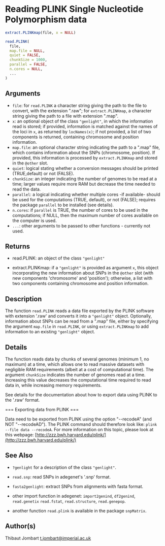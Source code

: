# Reading PLINK Single Nucleotide Polymorphism data

```r
extract.PLINKmap(file, x = NULL)

read.PLINK(
  file,
  map.file = NULL,
  quiet = FALSE,
  chunkSize = 1000,
  parallel = FALSE,
  n.cores = NULL,
  ...
)
```

## Arguments

- `file`: for `read.PLINK` a character string giving the path to the file to convert, with the extension ".raw"; for `extract.PLINKmap`, a character string giving the path to a file with extension ".map".
- `x`: an optional object of the class `"genlight"`, in which the information read is stored; if provided, information is matched against the names of the loci in `x`, as returned by `locNames(x)`; if not provided, a list of two components is returned, containing chromosome and position information.
- `map.file`: an optional character string indicating the path to a ".map" file, which contains information about the SNPs (chromosome, position). If provided, this information is processed by `extract.PLINKmap` and stored in the `@other` slot.
- `quiet`: logical stating whether a conversion messages should be printed (TRUE,default) or not (FALSE).
- `chunkSize`: an integer indicating the number of genomes to be read at a time; larger values require more RAM but decrease the time needed to read the data.
- `parallel`: a logical indicating whether multiple cores -if available- should be used for the computations (TRUE, default), or not (FALSE); requires the package `parallel` to be installed (see details).
- `n.cores`: if `parallel` is TRUE, the number of cores to be used in the computations; if NULL, then the maximum number of cores available on the computer is used.
- ``...``: other arguments to be passed to other functions - currently not used.

## Returns

- read.PLINK: an object of the class `"genlight"`

- extract.PLINKmap: if a `"genlight"` is provided as argument `x`, this object incorporating the new information about SNPs in the `@other` slot (with new components 'chromosome' and 'position'); otherwise, a list with two components containing chromosome and position information.

## Description

The function `read.PLINK` reads a data file exported by the PLINK software with extension '.raw' and converts it into a `"genlight"` object. Optionally, information about SNPs can be read from a ".map" file, either by specifying the argument `map.file` in `read.PLINK`, or using `extract.PLINKmap` to add information to an existing `"genlight"` object.

## Details

The function reads data by chunks of several genomes (minimum 1, no maximum) at a time, which allows one to read massive datasets with negligible RAM requirements (albeit at a cost of computational time). The argument `chunkSize` indicates the number of genomes read at a time. Increasing this value decreases the computational time required to read data in, while increasing memory requirements.

See details for the documentation about how to export data using PLINK to the '.raw' format.

=== Exporting data from PLINK ===

Data need to be exported from PLINK using the option "--recodeA" (and NOT "--recodeAD"). The PLINK command should therefore look like: `plink --file data --recodeA`. For more information on this topic, please look at this webpage: [http://zzz.bwh.harvard.edu/plink/](http://zzz.bwh.harvard.edu/plink/)

## See Also

- `?genlight` for a description of the class `"genlight"`.

- `read.snp`: read SNPs in adegenet's '.snp' format.

- `fasta2genlight`: extract SNPs from alignments with fasta format.

- other import function in adegenet: `import2genind`, `df2genind`, `read.genetix` `read.fstat`, `read.structure`, `read.genepop`.

- another function `read.plink` is available in the package `snpMatrix`.

## Author(s)

Thibaut Jombart t.jombart@imperial.ac.uk



